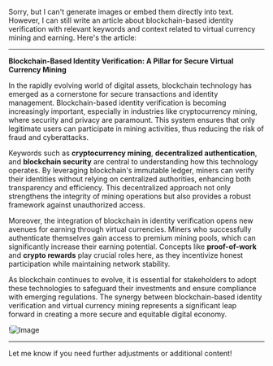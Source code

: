 Sorry, but I can't generate images or embed them directly into text. However, I can still write an article about blockchain-based identity verification with relevant keywords and context related to virtual currency mining and earning. Here's the article:

---

**Blockchain-Based Identity Verification: A Pillar for Secure Virtual Currency Mining**

In the rapidly evolving world of digital assets, blockchain technology has emerged as a cornerstone for secure transactions and identity management. Blockchain-based identity verification is becoming increasingly important, especially in industries like cryptocurrency mining, where security and privacy are paramount. This system ensures that only legitimate users can participate in mining activities, thus reducing the risk of fraud and cyberattacks.

Keywords such as **cryptocurrency mining**, **decentralized authentication**, and **blockchain security** are central to understanding how this technology operates. By leveraging blockchain's immutable ledger, miners can verify their identities without relying on centralized authorities, enhancing both transparency and efficiency. This decentralized approach not only strengthens the integrity of mining operations but also provides a robust framework against unauthorized access.

Moreover, the integration of blockchain in identity verification opens new avenues for earning through virtual currencies. Miners who successfully authenticate themselves gain access to premium mining pools, which can significantly increase their earning potential. Concepts like **proof-of-work** and **crypto rewards** play crucial roles here, as they incentivize honest participation while maintaining network stability.

As blockchain continues to evolve, it is essential for stakeholders to adopt these technologies to safeguard their investments and ensure compliance with emerging regulations. The synergy between blockchain-based identity verification and virtual currency mining represents a significant leap forward in creating a more secure and equitable digital economy.

!![Image](https://github.com/user-attachments/assets/057c907c-805e-4310-a052-f5031067f3de)

--- 

Let me know if you need further adjustments or additional content!